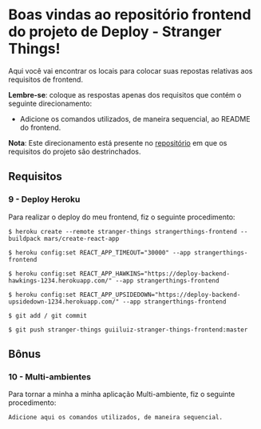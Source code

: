 # Boas vindas ao repositório frontend do projeto de Deploy - Stranger Things!

Aqui você vai encontrar os locais para colocar suas repostas relativas aos requisitos de frontend.

**Lembre-se**: coloque as respostas apenas dos requisitos que contém o seguinte direcionamento:

  - Adicione os comandos utilizados, de maneira sequencial, ao README do frontend.

**Nota**: Este direcionamento está presente no [repositório](https://github.com/tryber/sd-01-block31-stranger-things) em que os requisitos do projeto são destrinchados.

## Requisitos

### 9 - Deploy Heroku

Para realizar o deploy do meu frontend, fiz o seguinte procedimento:

`$ heroku create --remote stranger-things strangerthings-frontend --buildpack mars/create-react-app`

`$ heroku config:set REACT_APP_TIMEOUT="30000" --app strangerthings-frontend`

`$ heroku config:set REACT_APP_HAWKINS="https://deploy-backend-hawkings-1234.herokuapp.com/" --app strangerthings-frontend`

`$ heroku config:set REACT_APP_UPSIDEDOWN="https://deploy-backend-upsidedown-1234.herokuapp.com/" --app strangerthings-frontend`

`$ git add / git commit`

`$ git push stranger-things guiiluiz-stranger-things-frontend:master`

## Bônus

### 10 - Multi-ambientes

Para tornar a minha a minha aplicação Multi-ambiente, fiz o seguinte procedimento:

`Adicione aqui os comandos utilizados, de maneira sequencial.`
